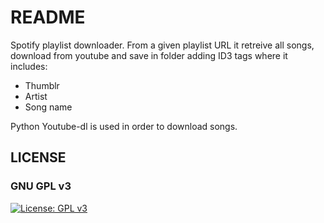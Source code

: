# README #

Spotify playlist downloader. From a given playlist URL it retreive all songs, download from youtube and save in folder adding ID3 tags where it includes:
 - Thumblr
 - Artist
 - Song name

Python Youtube-dl is used in order to download songs.


## LICENSE
### GNU GPL v3
[![License: GPL v3](https://img.shields.io/badge/License-GPLv3-blue.svg)](https://www.gnu.org/licenses/gpl-3.0)
